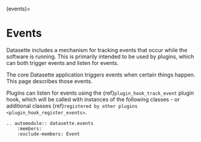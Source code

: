 (events)=
# Events

Datasette includes a mechanism for tracking events that occur while the software is running. This is primarily intended to be used by plugins, which can both trigger events and listen for events.

The core Datasette application triggers events when certain things happen. This page describes those events.

Plugins can listen for events using the {ref}`plugin_hook_track_event` plugin hook, which will be called with instances of the following classes - or additional classes {ref}`registered by other plugins <plugin_hook_register_events>`.

```{eval-rst}
.. automodule:: datasette.events
    :members:
    :exclude-members: Event
```
